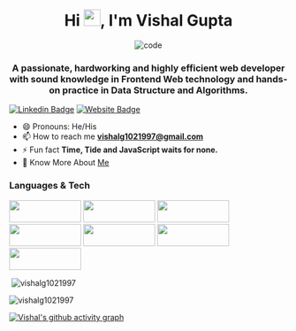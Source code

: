 <h1 align="center">Hi <img src="https://camo.githubusercontent.com/e8e7b06ecf583bc040eb60e44eb5b8e0ecc5421320a92929ce21522dbc34c891/68747470733a2f2f6d656469612e67697068792e636f6d2f6d656469612f6876524a434c467a6361737252346961377a2f67697068792e676966" width="30px">, I'm Vishal Gupta</h1>

<div align='center'>
    <img   src="https://camo.githubusercontent.com/992babdffd8c74a1502de375fbdf7e4d54773242/68747470733a2f2f6d656469612e67697068792e636f6d2f6d656469612f53576f536b4e36447854737a71494b4571762f67697068792e676966"
        alt="code"
      />
   </div>

<h3 align="center">A passionate, hardworking and highly efficient web developer with sound knowledge in Frontend Web technology and hands-on practice in Data Structure and Algorithms.</h3>

[![Linkedin Badge](https://img.shields.io/badge/-LinkedIn-0e76a8?style=flat-square&logo=Linkedin&logoColor=white)](https://www.linkedin.com/in/vishalg1021997/)
[![Website Badge](https://img.shields.io/badge/Website-3b5998?style=flat-square&logo=google-chrome&logoColor=white)](https://vishal-gupta.netlify.app/)
- 😄 Pronouns: He/His
- 📫 How to reach me **vishalg1021997@gmail.com** 
- ⚡ Fun fact **Time, Tide and JavaScript waits for none.**
- 📑 Know More About [Me](https://drive.google.com/file/d/1DjQ70Tpyd5R0leyaq9JHXfXsN_i4WN2F/view?usp=sharing)


### Languages & Tech
<img src="https://img.shields.io/badge/HTML5-E34F26?style=for-the-badge&logo=html5&logoColor=white" width="130px" height="40px"/> 
<img src="https://img.shields.io/badge/CSS3-1572B6?style=for-the-badge&logo=css3&logoColor=white" width="130px" height="40px"/>
<img src="https://img.shields.io/badge/JavaScript-323330?style=for-the-badge&logo=javascript&logoColor=F7DF1E" width="130px" height="40px"/>

<img src="https://img.shields.io/badge/React-20232A?style=for-the-badge&logo=react&logoColor=61DAFB" width="130px" height="40px"/>
<img src="https://img.shields.io/badge/Redux-593D88?style=for-the-badge&logo=redux&logoColor=white" width="130px" height="40px"/>


<img src="https://img.shields.io/badge/Material%20UI-007FFF?style=for-the-badge&logo=mui&logoColor=white" width="130px" height="40px"/>
<img src="https://img.shields.io/badge/styled--components-DB7093?style=for-the-badge&logo=styled-components&logoColor=white" width="130px" height="40px"/>

<p>&nbsp;<img align="center" src="https://github-readme-stats.vercel.app/api?username=vishalg1021997&show_icons=true&locale=en&theme=radical" alt="vishalg1021997" /></p>



<p><img align="left" src="https://github-readme-stats.vercel.app/api/top-langs?username=vishalg1021997&show_icons=true&locale=en&layout=compact&theme=radical" alt="vishalg1021997" /></p>
<br/>




[![Vishal's github activity graph](https://activity-graph.herokuapp.com/graph?username=vishalg1021997&theme=react-dark)](https://github.com/vishalg1021997/github-readme-activity-graph)


<br/>

